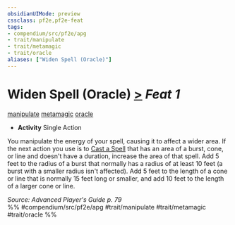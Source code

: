 ```yaml
---
obsidianUIMode: preview
cssclass: pf2e,pf2e-feat
tags:
- compendium/src/pf2e/apg
- trait/manipulate
- trait/metamagic
- trait/oracle
aliases: ["Widen Spell (Oracle)"]
---
```

# Widen Spell (Oracle)  [>](../../Rules/core-rulebook/chapter-9-playing-the-game.md#Actions "Single Action") *Feat 1*  
[manipulate](../../Rules/traits/manipulate.md)  [metamagic](../../Rules/traits/metamagic.md)  [oracle](../../Rules/traits/oracle-apg.md)  

- **Activity** Single Action

You manipulate the energy of your spell, causing it to affect a wider area. If the next action you use is to [Cast a Spell](../../Rules/actions/cast-a-spell.md) that has an area of a burst, cone, or line and doesn't have a duration, increase the area of that spell. Add 5 feet to the radius of a burst that normally has a radius of at least 10 feet (a burst with a smaller radius isn't affected). Add 5 feet to the length of a cone or line that is normally 15 feet long or smaller, and add 10 feet to the length of a larger cone or line.

*Source: Advanced Player's Guide p. 79*  
%% #compendium/src/pf2e/apg #trait/manipulate #trait/metamagic #trait/oracle %%